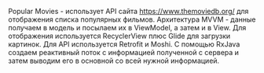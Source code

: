 Popular Movies - использует API сайта https://www.themoviedb.org/ для отображения списка популярных фильмов. Архитектура MVVM - данные получаем в модель
и посылаем их в ViewModel, а затем и в View. Для отображения используется RecyclerView плюс Glide для загрузки картинок. Для API используется Retrofit и Moshi.
С помощью RxJava создаем реактивный поток с информацией полученной с сервера и затем выводим его в основной со всей нужной информацией. 
